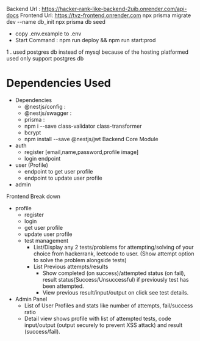 
Backend Url : https://hacker-rank-like-backend-2uib.onrender.com/api-docs
Frontend Url: https://tvz-frontend.onrender.com
npx prisma migrate dev --name db_init
npx prisma db seed

- copy .env.example to .env
- Start Command : npm run deploy && npm run start:prod

1 .  used postgres db instead of mysql because of the hosting platformed used only support postgres db

# Dependencies Used
   - Dependencies
     - @nestjs/config : 
     - @nestjs/swagger : 
     - prisma :
     - npm i --save class-validator class-transformer
     - bcrypt
     -  npm install --save @nestjs/jwt
Backend Core Module
  - auth
    - register [email,name,password,profile image]
    - login endpoint
  - user (Profile)
    - endpoint to get user profile
    - endpoint to update user profile
  - admin

Frontend Break down
   - profile
        - register
        - login 
        - get user profile
        - update user profile
     - test management 
       -  List/Display any 2 tests/problems for attempting/solving of your choice from hackerrank, leetcode to user. (Show attempt option to solve the problem alongside tests)
       -  List Previous attempts/results 
             - Show completed (on success)/attempted status (on fail), result status(Success/Unsuccessful) if previously test has been attempted.
             - View previous result/input/output on click see test details.
   - Admin Panel
     - List of User Profiles and stats like number of attempts, fail/success ratio
     - Detail view shows profile with list of attempted tests, code input/output
       (output securely to prevent XSS attack) and result (success/fail).